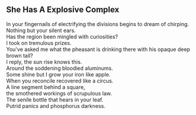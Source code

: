 She Has A Explosive Complex
---------------------------
In your fingernails of electrifying the divisions begins to dream of chirping.  
Nothing but your silent ears.  
Has the region been mingled with curiosities?  
I took on tremulous prizes.  
You've asked me what the pheasant is drinking there with his opaque deep brown tail?  
I reply, the sun rise knows this.  
Around the soddening bloodied aluminums.  
Some shine but I grow your iron like apple.  
When you reconcile recovered like a circus.  
A line segment behind a square,  
the smothered workings of scrupulous law.  
The senile bottle that hears in your leaf.  
Putrid panics and phosphorus darkness.  
